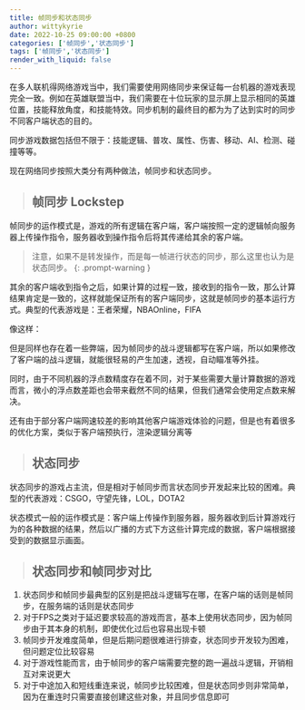 ```yaml
---
title: 帧同步和状态同步
author: wittykyrie
date: 2022-10-25 09:00:00 +0800
categories: ['帧同步','状态同步']
tags: ['帧同步','状态同步']
render_with_liquid: false
---
```


在多人联机得网络游戏当中，我们需要使用网络同步来保证每一台机器的游戏表现完全一致。例如在英雄联盟当中，我们需要在十位玩家的显示屏上显示相同的英雄位置，技能释放角度，和技能特效。同步机制的最终目的都为为了达到实时的同步不同客户端状态的目的。

同步游戏数据包括但不限于：技能逻辑、普攻、属性、伤害、移动、AI、检测、碰撞等等。

现在网络同步按照大类分有两种做法，帧同步和状态同步。

>## 帧同步 Lockstep

帧同步的运作模式是，游戏的所有逻辑在客户端，客户端按照一定的逻辑帧向服务器上传操作指令，服务器收到操作指令后将其传递给其余的客户端。
>注意，如果不是转发操作，而是每一帧进行状态的同步，那么这里也认为是状态同步。
{: .prompt-warning }

其余的客户端收到指令之后，如果计算的过程一致，接收到的指令一致，那么计算结果肯定是一致的，这样就能保证所有的客户端同步，这就是帧同步的基本运行方式。典型的代表游戏是：王者荣耀，NBAOnline，FIFA

像这样：


但是同样也存在着一些弊端，因为帧同步的战斗逻辑都写在客户端，所以如果修改了客户端的战斗逻辑，就能很轻易的产生加速，透视，自动瞄准等外挂。

同时，由于不同机器的浮点数精度存在着不同，对于某些需要大量计算数据的游戏而言，微小的浮点数差距也会带来截然不同的结果，但我们通常会使用定点数来解决。

还有由于部分客户端网速较差的影响其他客户端游戏体验的问题，但是也有着很多的优化方案，类似于客户端预执行，渲染逻辑分离等

>## 状态同步

状态同步的游戏占主流，但是相对于帧同步而言状态同步开发起来比较的困难。典型的代表游戏：CSGO，守望先锋，LOL，DOTA2

状态模式一般的运作模式是：客户端上传操作到服务器，服务器收到后计算游戏行为的各种数据的结果，然后以广播的方式下方这些计算完成的数据，客户端根据接受到的数据显示画面。


>## 状态同步和帧同步对比

1. 状态同步和帧同步最典型的区别是把战斗逻辑写在哪，在客户端的话则是帧同步，在服务端的话则是状态同步
2. 对于FPS之类对于延迟要求较高的游戏而言，基本上使用状态同步，因为帧同步由于其本身的机制，即使优化过后也容易出现卡顿
3. 帧同步开发难度简单，但是后期问题很难进行排查，状态同步开发较为困难，但问题定位比较容易
4. 对于游戏性能而言，由于帧同步的客户端需要完整的跑一遍战斗逻辑，开销相互对来说更大
5. 对于中途加入和短线重连来说，帧同步比较困难，但是状态同步则非常简单，因为在重连时只需要直接创建这些对象，并且同步信息即可

